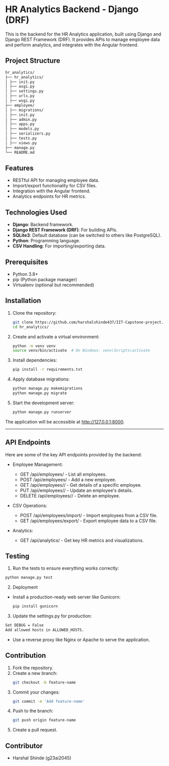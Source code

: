 # HR Analytics Backend - Django (DRF)

This is the backend for the HR Analytics application, built using Django and Django REST Framework (DRF). It provides APIs to manage employee data and perform analytics, and integrates with the Angular frontend.

## Project Structure
```bash
hr_analytics/ 
├── hr_analytics/ 
│ ├── init.py 
│ ├── asgi.py 
│ ├── settings.py 
│ ├── urls.py 
│ ├── wsgi.py 
├── employee/ 
│ ├── migrations/ 
│ ├── init.py 
│ ├── admin.py 
│ ├── apps.py 
│ ├── models.py 
│ ├── serializers.py 
│ ├── tests.py 
│ ├── views.py 
├── manage.py 
└── README.md
```

## Features

- RESTful API for managing employee data.
- Import/export functionality for CSV files.
- Integration with the Angular frontend.
- Analytics endpoints for HR metrics.

## Technologies Used

- **Django**: Backend framework.
- **Django REST Framework (DRF)**: For building APIs.
- **SQLite3**: Default database (can be switched to others like PostgreSQL).
- **Python**: Programming language.
- **CSV Handling**: For importing/exporting data.

## Prerequisites

- Python 3.8+
- pip (Python package manager)
- Virtualenv (optional but recommended)

## Installation

1. Clone the repository:
   ```bash
   git clone https://github.com/harshalshinde437/IIT-Capstone-project.git
   cd hr_analytics/
   ```
2. Create and activate a virtual environment:
    ```bash
    python -m venv venv
    source venv/bin/activate  # On Windows: venv\Scripts\activate
    ```
3. Install dependencies:
    ```bash
    pip install -r requirements.txt
    ```
4. Apply database migrations:
    ```bash
    python manage.py makemigrations
    python manage.py migrate
    ```
5. Start the development server:
    ```bash
    python manage.py runserver
    ```
The application will be accessible at http://127.0.0.1:8000.

---
## API Endpoints
Here are some of the key API endpoints provided by the backend:

- Employee Management:
    - GET /api/employees/ - List all employees.
    - POST /api/employees/ - Add a new employee.
    - GET /api/employees/<id>/ - Get details of a specific employee.
    - PUT /api/employees/<id>/ - Update an employee's details.
    - DELETE /api/employees/<id>/ - Delete an employee.

- CSV Operations:
    - POST /api/employees/import/ - Import employees from a CSV file.
    - GET /api/employees/export/ - Export employee data to a CSV file.

- Analytics:
    - GET /api/analytics/ - Get key HR metrics and visualizations.

## Testing
1. Run the tests to ensure everything works correctly:
```bash
python manage.py test
```
2. Deployment
- Install a production-ready web server like Gunicorn:
    ```bash
    pip install gunicorn
    ```
3. Update the settings.py for production:
```bash
Set DEBUG = False
Add allowed hosts in ALLOWED_HOSTS.
```
- Use a reverse proxy like Nginx or Apache to serve the application.

## Contribution
1. Fork the repository.
2. Create a new branch:
    ```bash
    git checkout -b feature-name
    ```
3. Commit your changes:
    ```bash
    git commit -m 'Add feature-name'
    ```
4. Push to the branch:
    ```bash
    git push origin feature-name
    ```
5. Create a pull request.

## Contributor

- Harshal Shinde (g23ai2045)


